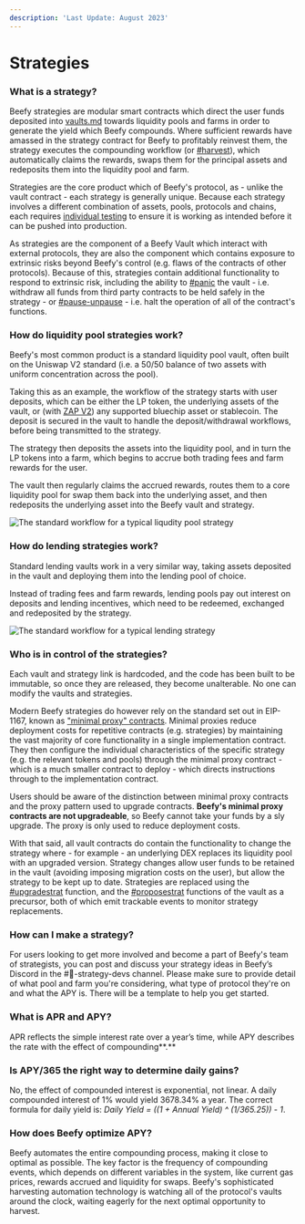```yaml
---
description: 'Last Update: August 2023'
---
```


# Strategies

### What is a strategy?

Beefy strategies are modular smart contracts which direct the user funds deposited into [vaults.md](../products/vaults.md "mention") towards liquidity pools and farms in order to generate the yield which Beefy compounds. Where sufficient rewards have amassed in the strategy contract for Beefy to profitably reinvest them, the strategy executes the compounding workflow (or [#harvest](../developer-documentation/strategy-contract/#harvest "mention")), which automatically claims the rewards, swaps them for the principal assets and redeposits them into the liquidity pool and farm.

Strategies are the core product which of Beefy's protocol, as - unlike the vault contract - each strategy is generally unique. Because each strategy involves a different combination of assets, pools, protocols and chains, each requires [individual testing](../safu-protocol/beefy-safu-practices.md#new-vault-testing-procedure) to ensure it is working as intended before it can be pushed into production.

As strategies are the component of a Beefy Vault which interact with external protocols, they are also the component which contains exposure to extrinsic risks beyond Beefy's control (e.g. flaws of the contracts of other protocols). Because of this, strategies contain additional functionality to respond to extrinsic risk, including the ability to [#panic](../developer-documentation/strategy-contract/#panic "mention") the vault - i.e. withdraw all funds from third party contracts to be held safely in the strategy - or [#pause-unpause](../developer-documentation/strategy-contract/#pause-unpause "mention") - i.e. halt the operation of all of the contract's functions.

### How do liquidity pool strategies work?

Beefy's most common product is a standard liquidity pool vault, often built on the Uniswap V2 standard (i.e. a 50/50 balance of two assets with uniform concentration across the pool).&#x20;

Taking this as an example, the workflow of the strategy starts with user deposits, which can be either the LP token, the underlying assets of the vault, or (with [ZAP V2](https://beefy.finance/articles/revolutionizing-beefy-zap-in-partnership-with-1inch/)) any supported bluechip asset or stablecoin. The deposit is secured in the vault to handle the deposit/withdrawal workflows, before being transmitted to the strategy.

The strategy then deposits the assets into the liquidity pool, and in turn the LP tokens into a farm, which begins to accrue both trading fees and farm rewards for the user.&#x20;

The vault then regularly claims the accrued rewards, routes them to a core liquidity pool for swap them back into the underlying asset, and then redeposits the underlying asset into the Beefy vault and strategy.

![The standard workflow for a typical liqudity pool strategy](../.gitbook/assets/Flow\_LP.png)

### How do lending strategies work?

Standard lending vaults work in a very similar way, taking assets deposited in the vault and deploying them into the lending pool of choice.&#x20;

Instead of trading fees and farm rewards, lending pools pay out interest on deposits and lending incentives, which need to be redeemed, exchanged and redeposited by the strategy.

![The standard workflow for a typical lending strategy](../.gitbook/assets/Flow\_single\_asset\_lending.png)

### **Who is in control of the strategies?**

Each vault and strategy link is hardcoded, and the code has been built to be immutable, so once they are released, they become unalterable. No one can modify the vaults and strategies.

Modern Beefy strategies do however rely on the standard set out in EIP-1167, known as ["minimal proxy" contracts](https://blog.openzeppelin.com/deep-dive-into-the-minimal-proxy-contract). Minimal proxies reduce deployment costs for repetitive contracts (e.g. strategies) by maintaining the vast majority of core functionality in a single implementation contract. They then configure the individual characteristics of the specific strategy (e.g. the relevant tokens and pools) through the minimal proxy contract - which is a much smaller contract to deploy - which directs instructions through to the implementation contract.

Users should be aware of the distinction between minimal proxy contracts and the proxy pattern used to upgrade contracts. **Beefy's minimal proxy contracts are not upgradeable**, so Beefy cannot take your funds by a sly upgrade. The proxy is only used to reduce deployment costs.

With that said, all vault contracts do contain the functionality to change the strategy where - for example - an underlying DEX replaces its liquidity pool with an upgraded version. Strategy changes allow user funds to be retained in the vault (avoiding imposing migration costs on the user), but allow the strategy to be kept up to date. Strategies are replaced using the [#upgradestrat](../developer-documentation/vault-contract.md#upgradestrat "mention") function, and the [#proposestrat](../developer-documentation/vault-contract.md#proposestrat "mention") functions of the vault as a precursor, both of which emit trackable events to monitor strategy replacements.

### **How can I make a strategy?**

For users looking to get more involved and become a part of Beefy's team of strategists, you can post and discuss your strategy ideas in Beefy’s Discord in the #🎯-strategy-devs channel. Please make sure to provide detail of what pool and farm you're considering, what type of protocol they're on and what the APY is. There will be a template to help you get started.

### **What is APR and APY?**

APR reflects the simple interest rate over a year’s time, while APY describes the rate with the effect of compounding**.**

### **Is APY/365 the right way to determine daily gains?**

No, the effect of compounded interest is exponential, not linear. A daily compounded interest of 1% would yield 3678.34% a year. The correct formula for daily yield is: _Daily Yield = ((1 + Annual Yield) ^ (1/365.25)) - 1_.

### **How does Beefy optimize APY?**

Beefy automates the entire compounding process, making it close to optimal as possible. The key factor is the frequency of compounding events, which depends on different variables in the system, like current gas prices, rewards accrued and liquidity for swaps. Beefy's sophisticated harvesting automation technology is watching all of the protocol's vaults around the clock, waiting eagerly for the next optimal opportunity to harvest.
